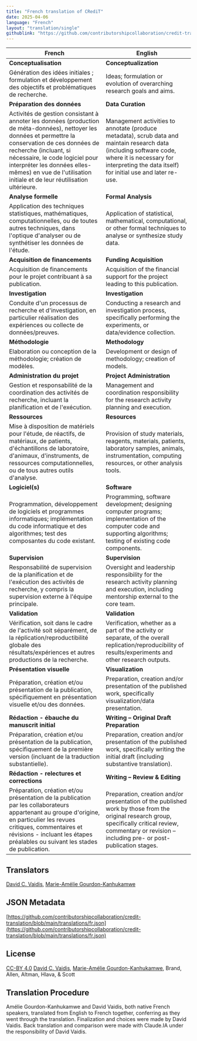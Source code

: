 ```yaml
---
title: "French translation of CRediT"
date: 2025-04-06
language: "French"
layout: "translation/single"
githublink: "https://github.com/contributorshipcollaboration/credit-translation/blob/main/translations/fr.json"
---
```


| French | English |
| --- | --- |
| **Conceptualisation** | **Conceptualization** |
| Génération des idées initiales ; formulation et développement des objectifs et problématiques de recherche. | Ideas; formulation or evolution of overarching research goals and aims. |
| **Préparation des données** | **Data Curation** |
| Activités de gestion consistant à annoter les données (production de méta-données), nettoyer les données et permettre la conservation de ces données de recherche (incluant, si nécessaire, le code logiciel pour interpréter les données elles-mêmes) en vue de l'utilisation initiale et de leur réutilisation ultérieure. | Management activities to annotate (produce metadata), scrub data and maintain research data (including software code, where it is necessary for interpreting the data itself) for initial use and later re-use. |
| **Analyse formelle** | **Formal Analysis** |
| Application des techniques statistiques, mathématiques, computationnelles, ou de toutes autres techniques, dans l'optique d'analyser ou de synthétiser les données de l'étude. | Application of statistical, mathematical, computational, or other formal techniques to analyse or synthesize study data. |
| **Acquisition de financements** | **Funding Acquisition** |
| Acquisition de financements pour le projet contribuant à sa publication. | Acquisition of the financial support for the project leading to this publication. |
| **Investigation** | **Investigation** |
| Conduite d'un processus de recherche et d'investigation, en particulier réalisation des expériences ou collecte de données/preuves. | Conducting a research and investigation process, specifically performing the experiments, or data/evidence collection. |
| **Méthodologie** | **Methodology** |
| Elaboration ou conception de la méthodologie; création de modèles. | Development or design of methodology; creation of models. |
| **Administration du projet** | **Project Administration** |
| Gestion et responsabilité de la coordination des activités de recherche, incluant la planification et de l'exécution. | Management and coordination responsibility for the research activity planning and execution. |
| **Ressources** | **Resources** |
| Mise à disposition de matériels pour l'étude, de réactifs, de matériaux, de patients, d'échantillons de laboratoire, d'animaux, d'instruments, de ressources computationnelles, ou de tous autres outils d'analyse. | Provision of study materials, reagents, materials, patients, laboratory samples, animals, instrumentation, computing resources, or other analysis tools. |
| **Logiciel(s)** | **Software** |
| Programmation, développement de logiciels et programmes informatiques; implémentation du code informatique et des algorithmes; test des composantes du code existant. | Programming, software development; designing computer programs; implementation of the computer code and supporting algorithms; testing of existing code components. |
| **Supervision** | **Supervision** |
| Responsabilité de supervision de la planification et de l'exécution des activités de recherche, y compris la supervision externe à l'équipe principale. | Oversight and leadership responsibility for the research activity planning and execution, including mentorship external to the core team. |
| **Validation** | **Validation** |
| Vérification, soit dans le cadre de l'activité soit séparément, de la réplication/reproductibilité globale des résultats/expériences et autres productions de la recherche. | Verification, whether as a part of the activity or separate, of the overall replication/reproducibility of results/experiments and other research outputs. |
| **Présentation visuelle** | **Visualization** |
| Préparation, création et/ou présentation de la publication, spécifiquement en présentation visuelle et/ou des données. | Preparation, creation and/or presentation of the published work, specifically visualization/data presentation. |
| **Rédaction - ébauche du manuscrit initial** | **Writing – Original Draft Preparation** |
| Préparation, création et/ou présentation de la publication, spécifiquement de la première version (incluant de la traduction substantielle). | Preparation, creation and/or presentation of the published work, specifically writing the initial draft (including substantive translation). |
| **Rédaction - relectures et corrections** | **Writing – Review & Editing** |
| Préparation, création et/ou présentation de la publication par les collaborateurs appartenant au groupe d'origine, en particulier les revues critiques, commentaires et révisions - incluant les étapes préalables ou suivant les stades de publication. | Preparation, creation and/or presentation of the published work by those from the original research group, specifically critical review, commentary or revision – including pre- or post-publication stages. |

## Translators

[David C. Vaidis](https://orcid.org/0000-0002-1954-2219), [Marie-Amélie  Gourdon-Kanhukamwe](https://orcid.org/0000-0002-3060-1320)

## JSON Metadata

[https://github.com/contributorshipcollaboration/credit-translation/blob/main/translations/fr.json](https://github.com/contributorshipcollaboration/credit-translation/blob/main/translations/fr.json)

## License

[CC-BY 4.0](https://creativecommons.org/licenses/by/4.0/) [David C. Vaidis](https://orcid.org/0000-0002-1954-2219), [Marie-Amélie  Gourdon-Kanhukamwe](https://orcid.org/0000-0002-3060-1320), Brand, Allen, Altman, Hlava, & Scott

## Translation Procedure

Amélie Gourdon-Kanhukamwe and David Vaidis, both native French speakers, translated from English to French together, conferring as they went through the translation. Finalization and choices were made by David Vaidis. Back translation and comparison were made with Claude.IA under the responsibility of David Vaidis.